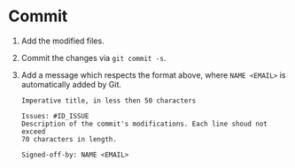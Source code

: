 # Commit

1. Add the modified files.
2. Commit the changes via `git commit -s`.
3. Add a message which respects the format above, where `NAME <EMAIL>` is automatically added by Git.

    ```
    Imperative title, in less then 50 characters

    Issues: #ID_ISSUE
    Description of the commit's modifications. Each line shoud not exceed
    70 characters in length.

    Signed-off-by: NAME <EMAIL>
    ```